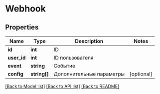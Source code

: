 # Webhook

## Properties
Name | Type | Description | Notes
------------ | ------------- | ------------- | -------------
**id** | **int** | ID | 
**user_id** | **int** | ID пользователя | 
**event** | **string** | Событие | 
**config** | **string[]** | Дополнительные параметры | [optional] 

[[Back to Model list]](../README.md#documentation-for-models) [[Back to API list]](../README.md#documentation-for-api-endpoints) [[Back to README]](../README.md)


